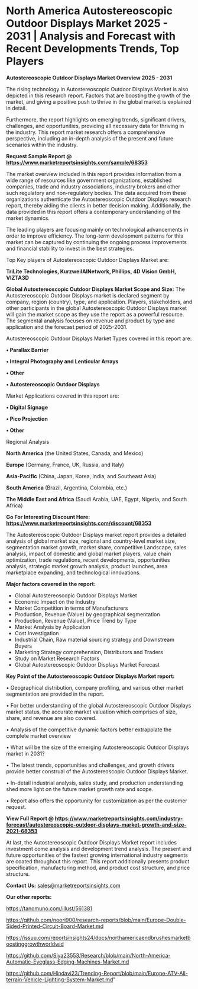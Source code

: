 # North America Autostereoscopic Outdoor Displays Market 2025 - 2031 | Analysis and Forecast with Recent Developments Trends, Top Players

<Strong> Autostereoscopic Outdoor Displays Market Overview 2025 - 2031</strong>

The rising technology in Autostereoscopic Outdoor Displays Market is also depicted in this research report. Factors that are boosting the growth of the market, and giving a positive push to thrive in the global market is explained in detail.

Furthermore, the report highlights on emerging trends, significant drivers, challenges, and opportunities, providing all necessary data for thriving in the industry. This report market research offers a comprehensive perspective, including an in-depth analysis of the present and future scenarios within the industry.

<strong>Request Sample Report @ <a href=https://www.marketreportsinsights.com/sample/68353>https://www.marketreportsinsights.com/sample/68353</a></strong>

The market overview included in this report provides information from a wide range of resources like government organizations, established companies, trade and industry associations, industry brokers and other such regulatory and non-regulatory bodies. The data acquired from these organizations authenticate the Autostereoscopic Outdoor Displays research report, thereby aiding the clients in better decision making. Additionally, the data provided in this report offers a contemporary understanding of the market dynamics.

The leading players are focusing mainly on technological advancements in order to improve efficiency. The long-term development patterns for this market can be captured by continuing the ongoing process improvements and financial stability to invest in the best strategies.

Top Key players of Autostereoscopic Outdoor Displays Market are:

<strong>TriLite Technologies, KurzweilAINetwork, Phillips, 4D Vision GmbH, VIZTA3D</strong>

<strong><b>Global Autostereoscopic Outdoor Displays Market Scope and Size:</b></strong>
The Autostereoscopic Outdoor Displays market is declared segment by company, region (country), type, and application. Players, stakeholders, and other participants in the global Autostereoscopic Outdoor Displays market will gain the market scope as they use the report as a powerful resource. The segmental analysis focuses on revenue and product by type and application and the forecast period of 2025-2031.

Autostereoscopic Outdoor Displays Market Types covered in this report are:

<strong>• Parallax Barrier

• Integral Photography and Lenticular Arrays

• Other

• Autostereoscopic Outdoor Displays</strong>

Market Applications covered in this report are:

<strong>• Digital Signage

• Pico Projection

• Other</strong> 

Regional Analysis

<strong>North America</strong> (the United States, Canada, and Mexico)

<strong>Europe</strong> (Germany, France, UK, Russia, and Italy)

<strong>Asia-Pacific</strong> (China, Japan, Korea, India, and Southeast Asia)

<strong>South America</strong> (Brazil, Argentina, Colombia, etc.)

<strong>The Middle East and Africa</strong> (Saudi Arabia, UAE, Egypt, Nigeria, and South Africa)

<strong>Go For Interesting Discount Here: <a href=https://www.marketreportsinsights.com/discount/68353>https://www.marketreportsinsights.com/discount/68353</a></strong>

The Autostereoscopic Outdoor Displays market report provides a detailed analysis of global market size, regional and country-level market size, segmentation market growth, market share, competitive Landscape, sales analysis, impact of domestic and global market players, value chain optimization, trade regulations, recent developments, opportunities analysis, strategic market growth analysis, product launches, area marketplace expanding, and technological innovations.

<strong><b>Major factors covered in the report:</b></strong>
<ul>
  <li>Global Autostereoscopic Outdoor Displays Market </li>
  <li>Economic Impact on the Industry</li>
  <li>Market Competition in terms of Manufacturers</li>
  <li>Production, Revenue (Value) by geographical segmentation</li>
  <li>Production, Revenue (Value), Price Trend by Type</li>
  <li>Market Analysis by Application</li>
  <li>Cost Investigation</li>
  <li>Industrial Chain, Raw material sourcing strategy and Downstream Buyers</li>
  <li>Marketing Strategy comprehension, Distributors and Traders</li>
  <li>Study on Market Research Factors</li>
  <li>Global Autostereoscopic Outdoor Displays Market Forecast</li>
</ul>

<strong><b>Key Point of the Autostereoscopic Outdoor Displays Market report:</b></strong>

• Geographical distribution, company profiling, and various other market segmentation are provided in the report.

• For better understanding of the global Autostereoscopic Outdoor Displays market status, the accurate market valuation which comprises of size, share, and revenue are also covered.

• Analysis of the competitive dynamic factors better extrapolate the complete market overview

• What will be the size of the emerging Autostereoscopic Outdoor Displays market in 2031?

• The latest trends, opportunities and challenges, and growth drivers provide better construal of the Autostereoscopic Outdoor Displays Market.

• In-detail industrial analysis, sales study, and production understanding shed more light on the future market growth rate and scope.

• Report also offers the opportunity for customization as per the customer request.

<strong><b>View Full Report @ <a href=https://www.marketreportsinsights.com/industry-forecast/autostereoscopic-outdoor-displays-market-growth-and-size-2021-68353>https://www.marketreportsinsights.com/industry-forecast/autostereoscopic-outdoor-displays-market-growth-and-size-2021-68353</a></b></strong>


At last, the Autostereoscopic Outdoor Displays Market report includes investment come analysis and development trend analysis. The present and future opportunities of the fastest growing international industry segments are coated throughout this report. This report additionally presents product specification, manufacturing method, and product cost structure, and price structure.

<strong>Contact Us:</strong>
sales@marketreportsinsights.com

<strong>Our other reports:</strong>

<a href=https://tanomuno.com/illust/561381>https://tanomuno.com/illust/561381</a>

<a href=https://github.com/noori900/research-reports/blob/main/Europe-Double-Sided-Printed-Circuit-Board-Market.md>https://github.com/noori900/research-reports/blob/main/Europe-Double-Sided-Printed-Circuit-Board-Market.md</a>

<a href=https://issuu.com/reportsinsights24/docs/northamericaendbrushesmarketboostinggrowthworldwid>https://issuu.com/reportsinsights24/docs/northamericaendbrushesmarketboostinggrowthworldwid</a>

<a href=https://github.com/Siya23553/Research/blob/main/North-America-Automatic-Eyeglass-Edging-Machines-Market.md>https://github.com/Siya23553/Research/blob/main/North-America-Automatic-Eyeglass-Edging-Machines-Market.md</a>

<a href=https://github.com/Hindavi23/Trending-Report/blob/main/Europe-ATV-All-terrain-Vehicle-Lighting-System-Market.md>https://github.com/Hindavi23/Trending-Report/blob/main/Europe-ATV-All-terrain-Vehicle-Lighting-System-Market.md</a>"

